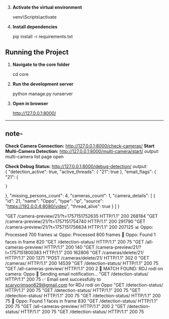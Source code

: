 3. **Activate the virtual environment**
  
     venv\Scripts\activate  

4. **Install dependencies** 


   pip install -r requirements.txt


## Running the Project

1. **Navigate to the core folder**

   cd core

2. **Run the development server**

   python manage.py runserver

3. **Open in browser**


   http://127.0.0.1:8000/

---

## note-

**Check Camera Connection:**   http://127.0.0.1:8000/check-cameras/
**Start Multi-Camera Detection:**   http://127.0.0.1:8000/multi-camera/start/
*output:* multi-camera list page open

**Check Debug Status:**   http://127.0.0.1:8000/debug-detection/ 
*output:*  
{
  "detection_active": true,
  "active_threads": {
    "21": true
  },
  "email_flags": {
    "21": {

    }
  },
  "missing_persons_count": 4,
  "cameras_count": 1,
  "camera_details": [
    {
      "id": 21,
      "name": "Oppo",
      "type": "ip",
      "source": "https://192.0.0.4:8080/video",
      "thread_alive": true
    }
  ]
}





"GET /camera-preview/21/?t=1757151752635 HTTP/1.1" 200 268184
"GET /camera-preview/21/?t=1757151754740 HTTP/1.1" 200 291790
"GET /camera-preview/21/?t=1757151756634 HTTP/1.1" 200 207125
📊 Oppo: Processed 700 frames
📊 Oppo: Processed 800 frames
👤 Oppo: Found 1 faces in frame 820
"GET /detection-status/ HTTP/1.1" 200 75
"GET /all-cameras-preview/ HTTP/1.1" 200 140
"GET /camera-preview/21/?t=1757151800383 HTTP/1.1" 200 162806
"GET /cameras/delete/21/ HTTP/1.1" 200 1371
"POST /cameras/delete/21/ HTTP/1.1" 302 0
"GET /cameras/ HTTP/1.1" 200 14539
"GET /detection-status/ HTTP/1.1" 200 75
"GET /all-cameras-preview/ HTTP/1.1" 200 2
🎉 MATCH FOUND: RDJ rodi on camera: Oppo
📧 Sending email notification...
"GET /detection-status/ HTTP/1.1" 200 75
✅ Email sent successfully to scarycrimson629@gmail.com for RDJ rodi on Oppo
"GET /detection-status/ HTTP/1.1" 200 75
"GET /detection-status/ HTTP/1.1" 200 75
"GET /detection-status/ HTTP/1.1" 200 75
"GET /detection-status/ HTTP/1.1" 200 75
👤 Oppo: Found 1 faces in frame 830
"GET /detection-status/ HTTP/1.1" 200 75
"GET /all-cameras-preview/ HTTP/1.1" 200 2
"GET /detection-status/ HTTP/1.1" 200 75
"GET /detection-status/ HTTP/1.1" 200 75


